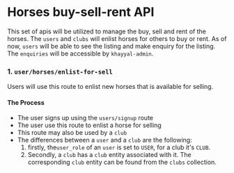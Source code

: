 # Horses buy-sell-rent API

This set of apis will be utilized to manage the buy, sell and rent of
the horses. The `users` and `clubs` will enlist horses for others
to buy or rent. As of now, `users` will be able to see the listing and make
enquiry for the listing. The `enquiries` will be accessible by `khayyal-admin`.

### 1. `user/horses/enlist-for-sell` 

Users will use this route to enlist new horses that is available for selling. 

####

#### The Process
- The user signs up using the `users/signup` route
- The user use this route to enlist a horse for selling
- This route may also be used by a `club`
- The differences between a `user` and a `club` are the following: 
  1. firstly, the`user_role` of an `user` is set to `USER`, for a club it's `CLUB`. 
  2. Secondly, a `club` has a `club` entity associated with it. The 
  corresponding `club` entity can be found from the `clubs` collection.



